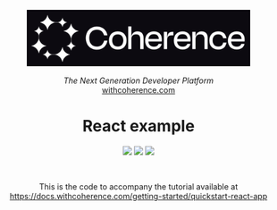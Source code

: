 <p align="center">
  <a href="https://withcoherence.com">
    <img alt="With Coherence" title="With Coherence" src="./logo.png" width="400" style="color: black">
  </a>
</p>


<p align="center">
  <i>The Next Generation Developer Platform</i><br/> 
  <a href="https://withcoherence.com">withcoherence.com</a>
</p>

<h1 align="center">
  React example
</h1>

<p align="center">
<img src="https://img.shields.io/badge/react-%2320232a.svg?style=for-the-badge&logo=react&logoColor=%2361DAFB">
<img src="https://img.shields.io/badge/vite-%23646CFF.svg?style=for-the-badge&logo=vite&logoColor=white">
<img src="https://img.shields.io/badge/tailwindcss-%2338B2AC.svg?style=for-the-badge&logo=tailwind-css&logoColor=white">
</p>

<br/>

<p align="center">
This is the code to accompany the tutorial available at <a href="https://docs.withcoherence.com/getting-started/quickstart-react-app">https://docs.withcoherence.com/getting-started/quickstart-react-app</a>
</p>
